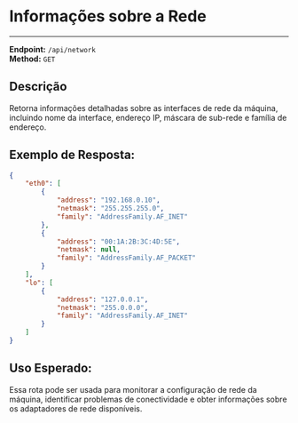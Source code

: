 # Informações sobre a Rede
------------------------

**Endpoint:** `/api/network`  
**Method:** `GET`

## Descrição

Retorna informações detalhadas sobre as interfaces de rede da máquina, incluindo nome da interface, 
endereço IP, máscara de sub-rede e família de endereço.

## Exemplo de Resposta:

```json
{
    "eth0": [
        {
            "address": "192.168.0.10",
            "netmask": "255.255.255.0",
            "family": "AddressFamily.AF_INET"
        },
        {
            "address": "00:1A:2B:3C:4D:5E",
            "netmask": null,
            "family": "AddressFamily.AF_PACKET"
        }
    ],
    "lo": [
        {
            "address": "127.0.0.1",
            "netmask": "255.0.0.0",
            "family": "AddressFamily.AF_INET"
        }
    ]
}
```

## Uso Esperado:

Essa rota pode ser usada para monitorar a configuração de rede da máquina, identificar problemas de conectividade e 
obter informações sobre os adaptadores de rede disponíveis.